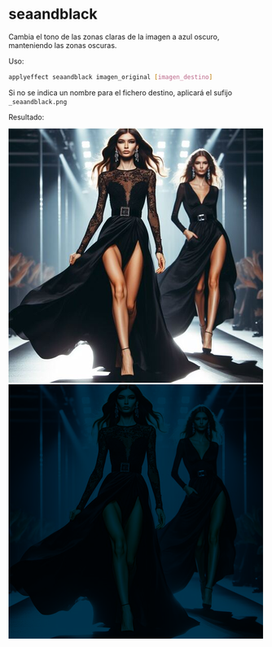 # seaandblack

Cambia el tono de las zonas claras de la imagen a azul oscuro, manteniendo las zonas oscuras.

Uso:

``` sh
applyeffect seaandblack imagen_original [imagen_destino]
```

Si no se indica un nombre para el fichero destino, aplicará el sufijo `_seaandblack.png`

Resultado:

![imagen original](../../images/image.jpg)
![seaandblack](../../images/image_seaandblack.png)
